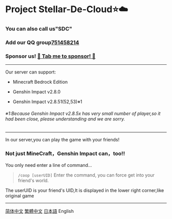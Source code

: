 # Project Stellar-De-Cloud:star::cloud:
### You can also call us"SDC" 
### Add our QQ group[751458214](https://jq.qq.com/?_wv=1027&k=WcjiTs3p)
### Sponsor us! [ :sparkling_heart: Tab me to sponsor! :sparkling_heart: ](https://github.com/AtlantisaJustied/Stellar-De-Cloud/blob/main/%E6%8D%90%E8%B5%A0%E6%B8%A0%E9%81%93.md)
---
Our server can support:

- Minecraft Bedrock Edition 

- Genshin Impact v2.8.0 

- Genshin Impact v2.8.51(52,53)※1 
###### ※1:Because Genshin Impact v2.8.5x has very small number of player,so it had been close, please understanding and we are sorry.
---
In our server,you can play the game with your friends!
### Not just MineCraft，Genshin Impact can，too!!
You only need enter a line of command...

> `/coop [userUID]`
Enter the command, you can force get into your friend's world.

The userUID is your friend's UID,It is displayed in the lower right corner,like original game




---

[简体中文](https://github.com/AtlantisaJustied/Stellar-De-Cloud/blob/main/README-CHS.md)
[繁體中文](https://github.com/AtlantisaJustied/Stellar-De-Cloud/new/main?readme=1)
[日本語](https://github.com/AtlantisaJustied/Stellar-De-Cloud/blob/main/README-JPN.md)
English
